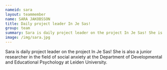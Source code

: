 ```yaml
---
nameid: sara
layout: teammember
name: SARA JAKOBSSON 
title: Daily project leader In Je Sas!
group: team
summary: Sara is daily project leader on the project In Je Sas! She is also a junior researcher in the field of social anxiety at the Department of Developmental and Educational Psychology at Leiden University.
image: /img/sara.jpg
---
```


Sara is daily project leader on the project In Je Sas! She is also a junior researcher in the field of social anxiety at the Department of Developmental and Educational Psychology at Leiden University.
